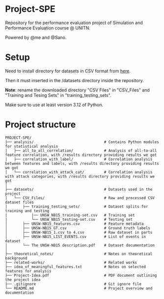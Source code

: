 # Project-SPE

Repository for the performance evaluation project of Simulation and Performance Evaluation course @ UNITN.

Powered by @me and @Sano.

# Setup
Need to install directory for datasets in CSV format from <a href="https://unsw-my.sharepoint.com/:f:/g/personal/z5025758_ad_unsw_edu_au/EnuQZZn3XuNBjgfcUu4DIVMBLCHyoLHqOswirpOQifr1ag?e=gKWkLS">here</a>.

Then it must inserted in the /datasets directory inside the repository.

**Note**: rename the downloaded directory "CSV Files" in "CSV_Files" and "Training and Tesing Sets" in "training_testing_sets".

Make sure to use at least version 3.12 of Python.

# Project structure
```
PROJECT-SPE/
├── analysis/                                # Contains Python modules for statistical analysis
│   ├── all_to_all_correlation/              # Analysis of all-to-all feature correlation, with /results directory providing results we got
│   ├── correlation_with_label/              # Correlation analysis between features and labels, with /results directory providing results we got
│   └── correlation_with_attack_cat/         # Correlation analysis with attack categories, with /results directory providing results we got
│
├── datasets/                                # Datasets used in the project
│   └── CSV_Files/                           # Raw and processed CSV dataset files
│       ├── training_testing_sets/           # Dataset splits for training and testing
|           |── UNSW_NB15_training-set.csv   # Training set
|           └── UNSW_NB15_testing-set.csv    # Testing set
│       ├── UNSW-NB15_features.csv           # Feature metadata
│       ├── UNSW-NB15_GT.csv                 # Ground truth labels
│       ├── UNSW-NB15_1.csv to 4.csv         # Raw dataset in parts
│       ├── UNSW-NB15_LIST_EVENTS.csv        # List of events in dataset
│       └── The UNSW-NB15 description.pdf    # Dataset documentation
│
├── theoretical_notes/                       # Notes on theoretical background
├── related-works/                           # Related works
├── idea_of_meaningful_features.txt          # Notes on selected features for analysis
├── Project-Idea.pdf                         # PDF document outlining the project idea
├── .gitignore                               # Git ignore file
└── README.md                                # Project overview and documentation
```

